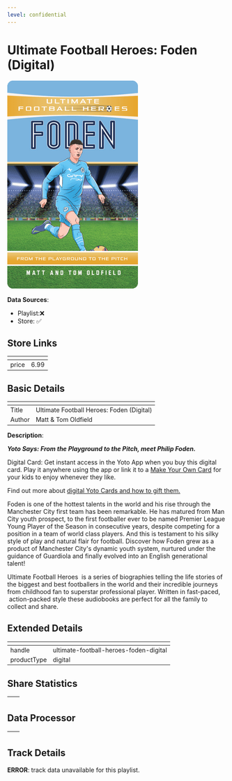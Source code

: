 ```yaml
---
level: confidential
---
```

# Ultimate Football Heroes: Foden (Digital)

![card_[3inMj].png](../../img/cards/card_[3inMj].png)

**Data Sources**: 

- Playlist:❌
- Store: ✅


## Store Links

| <!-- --> | <!-- --> |
| - | - |
| price | 6.99 |


## Basic Details

| <!-- --> | <!-- --> |
| - | - |
| Title | Ultimate Football Heroes: Foden (Digital) |
| Author | Matt & Tom Oldfield |

**Description**:

_**Yoto Says: From the Playground to the Pitch, meet Philip Foden.**_

Digital Card: Get instant access in the Yoto App when you buy this digital card. Play it anywhere using the app or link it to a [Make Your Own Card](https://yotoplay.com/pages/myo) for your kids to enjoy whenever they like.

Find out more about [digital Yoto Cards and how to gift them.](https://yoto.space/news/post/what-are-yoto-digital-cards-qvmzlBoC15iUw5K)

Foden is one of the hottest talents in the world and his rise through the Manchester City first team has been remarkable. He has matured from Man City youth prospect, to the first footballer ever to be named Premier League Young Player of the Season in consecutive years, despite competing for a position in a team of world class players. And this is testament to his silky style of play and natural flair for football. Discover how Foden grew as a product of Manchester City's dynamic youth system, nurtured under the guidance of Guardiola and finally evolved into an English generational talent!  

Ultimate Football Heroes  is a series of biographies telling the life stories of the biggest and best footballers in the world and their incredible journeys from childhood fan to superstar professional player. Written in fast-paced,  action-packed style these audiobooks are perfect for all the family to collect and share.


## Extended Details

| <!-- --> | <!-- --> |
| - | - |
| handle | ultimate-football-heroes-foden-digital |
| productType | digital |


## Share Statistics

| <!-- --> | <!-- --> |
| - | - |


## Data Processor

| <!-- --> | <!-- --> |
| - | - |


## Track Details

**ERROR**: track data unavailable for this playlist.
